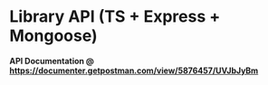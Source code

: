 # Library API (TS + Express + Mongoose)

**API Documentation @ https://documenter.getpostman.com/view/5876457/UVJbJyBm**